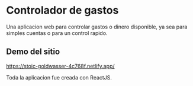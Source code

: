 # Controlador de gastos

Una aplicacion web para controlar gastos o dinero disponible, ya sea para simples cuentas o para un control rapido.

## Demo del sitio

https://stoic-goldwasser-4c768f.netlify.app/

Toda la aplicacion fue creada con ReactJS.
